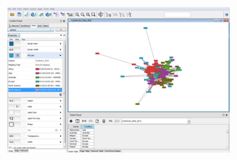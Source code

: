 [![Photo of Complex Data slide showing Cytoscape Graphical User Interface](images/cytoscapedoc.png)](https://github.com/clarkdatalabs/cytoscape)
